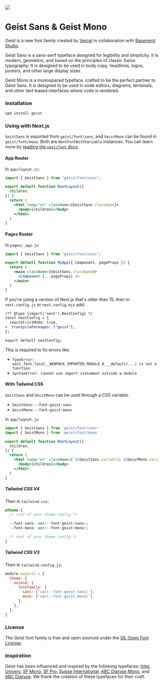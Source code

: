 ![](.images/hero.png)

# Geist Sans & Geist Mono

Geist is a new font family created by [Vercel](https://vercel.com/design) in collaboration with [Basement Studio](https://basement.studio/).

Geist Sans is a sans-serif typeface designed for legibility and simplicity. It is modern, geometric, and based on the principles of classic Swiss typography. It is designed to be used in body copy, headlines, logos, posters, and other large display sizes.

Geist Mono is a monospaced typeface, crafted to be the perfect partner to Geist Sans. It is designed to be used in code editors, diagrams, terminals, and other text-based interfaces where code is rendered.


### Installation

```sh
npm install geist
```

### Using with Next.js

`GeistSans` is exported from `geist/font/sans`, and `GeistMono` can be found in `geist/font/mono`. Both are `NextFontWithVariable` instances. You can learn more by [reading the `next/font` docs](https://nextjs.org/docs/app/building-your-application/optimizing/fonts).

#### App Router

In `app/layout.js`:

```jsx
import { GeistSans } from "geist/font/sans";

export default function RootLayout({
  children,
}) {
  return (
    <html lang="en" className={GeistSans.className}>
      <body>{children}</body>
    </html>
  )
}
```

#### Pages Router

In `pages/_app.js`:

```jsx
import { GeistSans } from "geist/font/sans";

export default function MyApp({ Component, pageProps }) {
  return (
    <main className={GeistSans.className}>
      <Component {...pageProps} />
    </main>
  )
}
```

If you're using a version of Next.js that's older than 15, then in `next.config.js` or `next.config.mjs` add:

```diff js
/** @type {import('next').NextConfig} */
const nextConfig = {
  reactStrictMode: true,
+  transpilePackages: ["geist"],
};

export default nextConfig;
```

This is required to fix errors like:

- `TypeError: next_font_local__WEBPACK_IMPORTED_MODULE_0___default(...) is not a function`
- `SyntaxError: Cannot use import statement outside a module`

#### With Tailwind CSS

`GeistSans` and `GeistMono` can be used through a CSS variable.

- `GeistSans`: `--font-geist-sans`
- `GeistMono`: `--font-geist-mono`

In `app/layout.js`:


```jsx
import { GeistSans } from 'geist/font/sans'
import { GeistMono } from 'geist/font/mono'

export default function RootLayout({
  children,
}) {
  return (
    <html lang="en" className={`${GeistSans.variable} ${GeistMono.variable}`}>
      <body>{children}</body>
    </html>
  )
}
```
##### Tailwind CSS V4

Then in `tailwind.css`:

```css
@theme {
  /* rest of your theme config */

  --font-sans: var(--font-geist-sans);
  --font-mono: var(--font-geist-mono);

  /* rest of your theme config */
}
```

##### Tailwind CSS V3

Then in `tailwind.config.js`:

```javascript
module.exports = {
  theme: {
    extend: {
      fontFamily: {
        sans: ['var(--font-geist-sans)'],
        mono: ['var(--font-geist-mono)'],
      },
    },
  },
}
```

### License
The Geist font family is free and open sourced under the [SIL Open Font License](./LICENSE.TXT).

### Inspiration
Geist has been influenced and inspired by the following typefaces: [Inter](https://rsms.me/inter), [Univers](https://www.linotype.com/1567/univers-family.html), [SF Mono](https://developer.apple.com/fonts/), [SF Pro](https://developer.apple.com/fonts/), [Suisse International](https://www.swisstypefaces.com/fonts/suisse/), [ABC Diatype Mono](https://abcdinamo.com/typefaces/diatype), and [ABC Diatype](https://abcdinamo.com/typefaces/diatype). We thank the creators of these typefaces for their craft.
